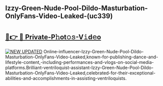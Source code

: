 ## Izzy-Green-Nude-Pool-Dildo-Masturbation-OnlyFans-Video-Leaked-(uc339)


# <h2><a href="https://mediaupload.pro?-19M">🔗👉 🔴 Private-P𝚑ot𝚘𝚜-V𝚒d𝚎o</a></h2>

[![NEW UPDATED](https://i.imgur.com/0qMVB7G.gif)](https://mediaupload.pro?-19M)
Online-influencer-Izzy-Green-Nude-Pool-Dildo-Masturbation-OnlyFans-Video-Leaked,known-for-publishing-dance-and-lifestyle-content,-including-performances-and-vlogs-on-social-media-platforms.Brilliant-ventriloquist-assistant-Izzy-Green-Nude-Pool-Dildo-Masturbation-OnlyFans-Video-Leaked,celebrated-for-their-exceptional-abilities-and-accomplishments-in-assisting-ventriloquists.  